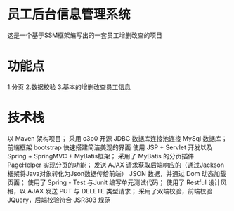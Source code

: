 # 员工后台信息管理系统
这是一个基于SSM框架编写出的一套员工增删改查的项目

# 功能点
1.分页
2.数据校验
3.基本的增删改查员工信息

# 技术栈
以 Maven 架构项目；
采用 c3p0 开源 JDBC 数据库连接池连接 MySql 数据库；
前端框架 bootstrap 快速搭建简洁美观的界面
使用 JSP + Servlet 开发以及 Spring + SpringMVC + MyBatis框架；
采用了 MyBatis 的分页插件 PageHelper 实现分页的功能；
发送 AJAX 请求获取后端响应的（通过Jackson框架将Java对象转化为Json数据传给前端） JSON 数据，并通过 Dom 动态加载页面；
使用了 Spring - Test 与Junit 编写单元测试代码；
使用了 Restful 设计风格，以 AJAX 发送 PUT 与 DELETE 类型请求；
采用了双端校验，前端校验 JQuery，后端校验符合 JSR303 规范
